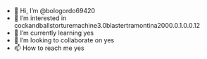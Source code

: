 - 👋 Hi, I’m @bologordo69420
- 👀 I’m interested in cockandballstorturemachine3.0blastertramontina2000.0.1.0.0.12
- 🌱 I’m currently learning yes
- 💞️ I’m looking to collaborate on yes
- 📫 How to reach me yes

<!---
bologordo69420/bologordo69420 is a ✨ special ✨ repository because its `README.md` (this file) appears on your GitHub profile.
You can click the Preview link to take a look at your changes.
--->
